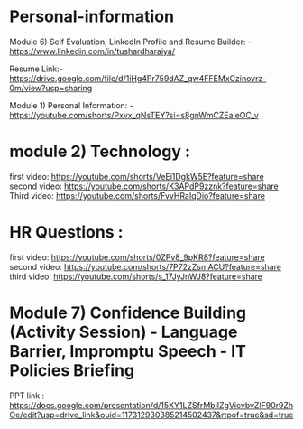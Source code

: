 # Personal-information
Module 6) Self Evaluation, LinkedIn Profile and Resume Builder: - https://www.linkedin.com/in/tushardharaiya/

Resume Link:- https://drive.google.com/file/d/1iHg4Pr759dAZ_qw4FFEMxCzinovrz-0m/view?usp=sharing

Module 1) Personal Information: -  https://youtube.com/shorts/Pxvx_qNsTEY?si=s8gnWmCZEaieOC_v

# module 2) Technology :
 first video:  https://youtube.com/shorts/VeEi1DgkW5E?feature=share
 second video: https://youtube.com/shorts/K3APdP9zznk?feature=share
 Third video: https://youtube.com/shorts/FvvHRaIqDio?feature=share

# HR Questions : 
 first video: https://youtube.com/shorts/0ZPv8_9pKR8?feature=share
 second video: https://youtube.com/shorts/7P72zZsmACU?feature=share
 third video: https://youtube.com/shorts/s_17JyJnWJ8?feature=share

 # Module 7) Confidence Building (Activity Session) - Language Barrier, Impromptu Speech - IT Policies Briefing
 PPT link : https://docs.google.com/presentation/d/15XY1LZSfrMbiIZgVicvbvZlF90r9ZhOe/edit?usp=drive_link&ouid=117312930385214502437&rtpof=true&sd=true

